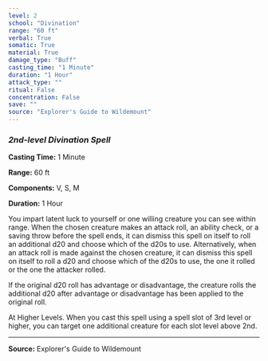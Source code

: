 ```yaml
---
level: 2
school: "Divination"
range: "60 ft"
verbal: True
somatic: True
material: True
damage_type: "Buff"
casting_time: "1 Minute"
duration: "1 Hour"
attack_type: ""
ritual: False
concentration: False
save: ""
source: "Explorer's Guide to Wildemount"
---
```


### *2nd-level Divination Spell*

**Casting Time:** 1 Minute

**Range:** 60 ft

**Components:** V, S, M

**Duration:** 1 Hour

You impart latent luck to yourself or one willing creature you can see within range. When the chosen creature makes an attack roll, an ability check, or a saving throw before the spell ends, it can dismiss this spell on itself to roll an additional d20 and choose which of the d20s to use. Alternatively, when an attack roll is made against the chosen creature, it can dismiss this spell on itself to roll a d20 and choose which of the d20s to use, the one it rolled or the one the attacker rolled.
 
 If the original d20 roll has advantage or disadvantage, the creature rolls the additional d20 after advantage or disadvantage has been applied to the original roll.
 
 At Higher Levels. When you cast this spell using a spell slot of 3rd level or higher, you can target one additional creature for each slot level above 2nd.

---
**Source:** Explorer's Guide to Wildemount
